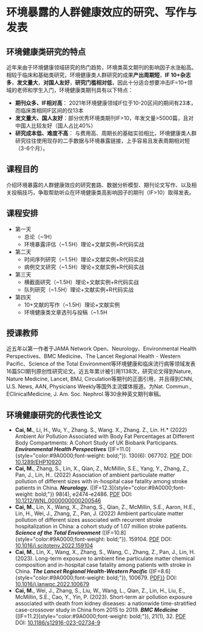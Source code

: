 # 环境暴露的人群健康效应的研究、写作与发表

## 环境健康类研究的特点

近年来由于环境健康领域研究的热门趋势，环境类英文期刊的影响因子水涨船高。相较于临床和基础类研究，环境健康类人群研究的成果**产出周期短**，**IF 10+杂志多**，**发文量大**，**对国人友好**，**研究门槛相对低**，因此十分适合想要冲击IF=10+领域的老师和学生入门，环境健康类期刊具有以下特点：

- **期刊众多、IF相对高**： 2021年环境健康领域IF位于10-20区间的期间有23本， 而临床类相同IF区间的仅13本
- **发文量大、国人友好**：部分优秀环境类期刊IF>10，年发文量>5000篇，且对中国人比较友好（国人占比40\%）
- **研究成本低、难度不高**： 与费用高、周期长的基础实验相比，环境健康类人群研究往往使用现存的二手数据与环境暴露链接，上手容易且发表周期相对短（3-6个月）。

## 课程目的

介绍环境暴露的人群健康效应的研究套路、数据分析模型、期刊论文写作、以及相关投稿技巧，争取帮助听众在环境健康类高影响因子的期刊（IF>10）取得发表。


## 课程安排

- 第一天
  * 总论（~1H）
  * 环境暴露评估（~1.5H）理论+文献实例+R代码实战
- 第二天
  * 时间序列研究（~1.5H）理论+文献实例+R代码实战
  * 病例交叉研究（~1.5H）理论+文献实例+R代码实战
- 第三天
  * 横截面研究（~1.5H）理论+文献实例+R代码实战
  * 队列研究（~1.5H）理论+文献实例+R代码实战
- 第四天
  * 10+文献的写作（~1.5H）理论+文献实例
  * 环境健康类文章选刊与投稿（~1.5H

## 授课教师

近五年以第一作者于JAMA Network Open、Neurology、Environmental Health Perspectives、BMC Medicine、The Lancet Regional Health - Western Pacific、Science of the Total Environment等环境健康和临床流行病等领域发表16篇SCI期刊原创性研究论文。近五年累计被引用1138次，研究论文得到Nature, Nature Medicine,  Lancet, BMJ,  Circulation等期刊的正面引用，并且得到CNN, U.S. News, AAN, Physicians Weekly等国外主流媒体报道。为Nat. Commun., EClinicalMedicine, J. Am. Soc. Nephrol.等30余种英文期刊审稿。
 
## 环境健康研究的代表性论文

- **Cai, M.**, Li, H., Wu, Y., Zhang. S., Wang. X., Zhang. Z., Lin. H.\* (2022) Ambient Air Pollution Associated with Body Fat Percentages at Different Body Compartments: A Cohort Study of UK Biobank Participants. ***Environmental Health Perspectives*** ([IF=11.0]{style="color:#9A0000;font-weight: bold;"}). 130(6): 067702. [PDF](https://caimiao0714.github.io/SC-ENV-2023/Papers/2022_1_EHP10920_PM_body_fat_composition.pdf) DOI: [10.1289/EHP10920](https://doi.org/10.1289/EHP10920)
- **Cai, M.**, Zhang, S., Lin, X., Qian, Z., McMillin, S.E., Yang, Y., Zhang, Z., Pan, J., Lin, H.. (2022) Association of ambient particulate matter pollution of different sizes with in-hospital case fatality among stroke patients in China. ***Neurology.*** ([IF=12.3]{style="color:#9A0000;font-weight: bold;"}) 98(4), e2474-e2486. [PDF](https://caimiao0714.github.io/SC-ENV-2023/Papers/2022_1_Neurology_Different_Sizes_PM_Stroke_mortality.pdf) DOI: [10.1212/WNL.0000000000200546](https://doi.org/10.1212/WNL.0000000000200546)
- **Cai, M.**, Lin, X., Wang, X., Zhang, S., Qian, Z., McMillin, S.E., Aaron, H.E., Lin, H., Wei, J., Zhang, Z., Pan, J. (2022) Ambient particulate matter pollution of different sizes associated with recurrent stroke hospitalization in China: a cohort study of 1.07 million stroke patients. ***Science of the Total Environment*** ([IF=10.8]{style="color:#9A0000;font-weight: bold;"}). 159104. [PDF](https://caimiao0714.github.io/SC-ENV-2023/Papers/2022_1_STOTEN_PM_stroke_rehospitalization.pdf) DOI: [10.1016/j.scitotenv.2022.159104](https://doi.org/10.1016/j.scitotenv.2022.159104)
- **Cai, M.**, Lin, X., Wang, X., Zhang, S., Wang, C., Zhang, Z., Pan, J., Lin, H. (2023). Long-term exposure to ambient fine particulate matter chemical composition and in-hospital case fatality among patients with stroke in China. ***The Lancet Regional Health-Western Pacific*** ([IF=8.6]{style="color:#9A0000;font-weight: bold;"}), 100679. [PDF}}](https://caimiao0714.github.io/SC-ENV-2023/Papers/2023_1_LRHWP.pdf) DOI: [10.1016/j.lanwpc.2022.100679](https://doi.org/10.1016/j.lanwpc.2022.100679)
- **Cai, M.**, Wei, J., Zhang, S., Liu, W., Wang, L., Qian, Z., Lin, H., Liu, E., McMillin, S.E., Cao, Y., Yin, P. (2023). Short-term air pollution exposure associated with death from kidney diseases: a nationwide time-stratified case-crossover study in China from 2015 to 2019. ***BMC Medicine*** ([IF=11.2]{style="color:#9A0000;font-weight: bold;"}), 21(1), 32.  [PDF](https://caimiao0714.github.io/SC-ENV-2023/Papers/2023_1_BMC_Med_Air_pollution_kidney_death.pdf) DOI: [10.1186/s12916-023-02734-9](https://doi.org/10.1186/s12916-023-02734-9)